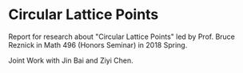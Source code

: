 # Circular Lattice Points

Report for research about "Circular Lattice Points" led by Prof. Bruce Reznick in Math 496 (Honors Seminar) in 2018 Spring.

Joint Work with Jin Bai and Ziyi Chen.
